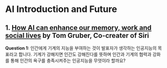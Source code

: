 # AI Introduction and Future
## 1. [How AI can enhance our memory, work and social lives](https://www.ted.com/talks/tom_gruber_how_ai_can_enhance_our_memory_work_and_social_lives?utm_campaign=tedspread&utm_medium=referral&utm_source=tedcomshare) by Tom Gruber, Co-creater of Siri
**Question 1:** 인간에게 기계의 지능을 부여하는 것이 발표자가 생각하는 인공지능의 목표라고 합니다. 기계가 강해지면 인간도 강해진다를 뜻하며 인간과 기계의 협력과 강화를 통해 인간의 욕구를 충족시켜주는 인공지능을 무엇이라 할까요?

